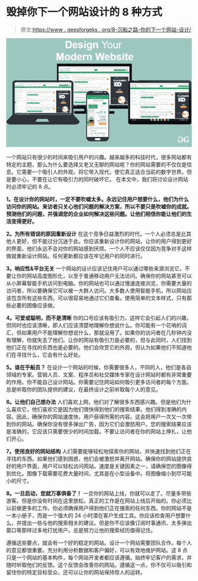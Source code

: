 # 毁掉你下一个网站设计的 8 种方式

> 原文:[https://www . geesforgeks . org/8-沉船之路-你的下一个网站-设计/](https://www.geeksforgeeks.org/8-ways-to-shipwreck-your-next-website-design/)

![](img/7feb8ce4e730291e7b93126b6ad3bf41.png)

一个网站只有很少的时间来吸引用户的兴趣。越来越多的科技时代，很多网站都有特定的主题，那么为什么要选择又老又无聊的网站呢？你的网站需要的不仅仅是信息。它需要一个吸引人的外观，将它带入现代，使它真正适合当前的数字世界。但是要小心，不要在让它有吸引力的同时破坏它。
在本文中，我们将讨论设计网站时必须牢记的 8 点。

**1。在设计你的网站时，一定不要吹嘘太多。永远记住用户想要什么，他们为什么访问你的网站。来访者只关心他们问题的解决方案，所以不要只是吹嘘你的成就。预测他们的问题，并强调您的企业如何解决这些问题。让他们相信你能让他们的生活变得更好。**

**2。为所有错误的原因重新设计**
在这个竞争日益激烈的时代，一个人必须总是比其他人更好，但不能过分沉迷于此。你应该重新设计你的网站，让你的用户得到更好的界面，他们永远不会对你的网站感到厌烦。一个人不应该仅仅因为竞争对手这样做就重新设计网站。任何更新都应该在牢记用户的同时进行。

**3。响应性&平台无关**
一个网站的设计应该记住用户可以通过哪些来源浏览它。不要让你的网站高度图形化，以至于普通移动用户无法访问。确保你的网站甚至可以从小屏幕智能手机访问到电脑。你的网站也可以通过慢速连接浏览，你需要大量的访问者，所以要确保它可以被一大群人访问。大多数人使用智能手机，所以网站应该包含所有这些东西，可以很容易地通过它们查看。使用简单的文本样式，只有那些必要的图像应该做。

**4。可爱或聪明，而不是清晰**
你的口号应该有吸引力，这样它会引起人们的兴趣，但同时也应该清晰，即人们应该清楚地理解你想说什么。你可能有一个花哨的词汇，但如果用户不能理解你想说什么，那就没用了。如果你的访问者在几秒钟内没有理解，你就失去了他们。让你的网站有吸引力是必要的，但与此同时，人们找到他们正在寻找的东西也是必要的。他们会欣赏它的外观，但认为如果他们不知道他们在寻找什么，它会有什么好处。

**5。谁在乎船员？**
在设计一个网站的时候，你需要很多人，不同的人，他们是各自领域的专家。营销人员、文案、程序员和社交媒体专家在设计网站时都有非常重要的作用。你不能自己设计网站。你需要记住网站如何吸引更多访问者的每个方面。总是听取你的团队提供的建议，在最终设计之前听取每个人的意见。

**6。让他们自己想办法**
人们喜欢上网，他们对了解很多东西感兴趣。但是他们为什么喜欢它，他们喜欢它是因为他们很快得到他们的搜索结果。他们得到准确的内容。因此，确保你的网站速度快，用户获得所需的内容。这会把用户一次又一次带到你的网站。确保你没有很多弹出广告，因为它们会激怒用户。您的搜索结果应该是准确的，它应该只需要很少的时间加载。不要让访问者在你的网站上挣扎，让他们开心。

**7。使用良好的网站结构**
人们需要能够轻松地探索你的网站，并快速找到他们正在寻找的东西。如果他们感到困惑，他们会被激怒并离开网站。确保你的网站提供良好的用户界面，用户可以轻松访问网站。速度是关键因素之一，请确保您的图像得到优化。图像下载需要花费大量时间，尤其是在小型设备中。将图像缩小到尽可能小的尺寸。

**8。一旦启动，您就万事俱备了！**
一旦你的网站上线，你就可以走了。尽量多带些游客。但是你没有时间在这里放松，真正的工作是在网站上线后开始的。你必须比以前做更多的工作。你必须确保用户得到他们正在搜索的任何东西。你的网站不是一本小册子，而是一个强大的 24 小时潜在客户生成工具。你应该检查用户想要什么，并提出一些与他的搜索相关的建议。但是你不应该像订阅时事通讯、太多弹出窗口等那样过多地打扰用户。总是努力让他的搜索经历值得记住。

遵循这些要点，就会有一个好的稳定的网站。设计一个网站需要团队合作。每个人的意见都很重要。充分利用分析数据和客户偏好，可以有效地维护网站。这 8 点只是一个网站的基本构件，每个网站开发者都应该遵循。始终牢记客户的需求，并随时听取他们的反馈。这个反馈会改善你的网站。遵循这一点，你不仅可以吸引和留住你的特定目标受众，还可以让你的网站保持惊人的运转。
